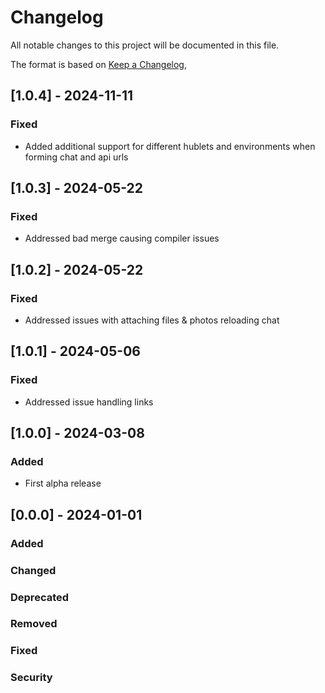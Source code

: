 # Changelog

All notable changes to this project will be documented in this file.

The format is based on [Keep a Changelog](https://keepachangelog.com/en/1.1.0/),

## [1.0.4] - 2024-11-11

### Fixed

- Added additional support for different hublets and environments when forming chat and api urls

## [1.0.3] - 2024-05-22

### Fixed

- Addressed bad merge causing compiler issues 

## [1.0.2] - 2024-05-22

### Fixed

- Addressed issues with attaching files & photos reloading chat


## [1.0.1] - 2024-05-06

### Fixed

- Addressed issue handling links


## [1.0.0] - 2024-03-08

### Added

- First alpha release




## [0.0.0] - 2024-01-01

### Added
### Changed
### Deprecated
### Removed
### Fixed
### Security
